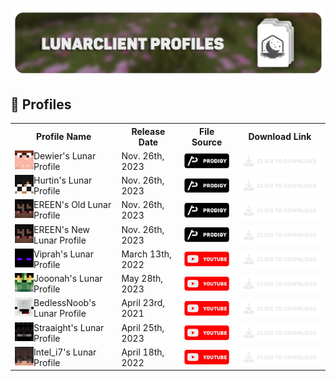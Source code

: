 <head>
<p align="center">
    <a href=https://github.com/Vaption/LunarClientProfiles/releases  ><img align=center src=".github/images/lcp_banner.png" width="900" alt="banner"></a></br>
</p>
</head>
<body>

## 💾 Profiles
<table align="center">
  <tr>
    <th>Profile Name</th>
    <th>Release Date</th>
    <th>File Source</th>
    <th>Download Link</th>
  </tr>
  <tr>
    <!-- dewier skin & namemc redirect -->	
    <td><a href="https://namemc.com/profile/Dewier.1"><img align=left src=".github/images/skins/dewier_skin.png" width="30" alt="banner"></a> Dewier's Lunar Profile</td>
    <!-- dewier's profile release date -->	
    <td>Nov. 26th, 2023</td>
    <!-- dewier's profile source -->	
    <td><a href="https://discord.gg/prodigy"><img align=center src=".github/images/buttons/prodigy_button.png" width="100" alt="button"></a></td>
    <!-- dewier's profile download link -->
    <td><a href="https://github.com/Vaption/LunarClientProfiles/releases"><img align=center src=".github/images/buttons/download_button.png" width="200" alt="button"></a></td>
  </tr>
  <tr>
    <!-- hurtin skin & namemc redirect -->	
    <td><a href="https://namemc.com/profile/Hurtin.5"><img align=left src=".github/images/skins/hurtin_skin.png" width="30" alt="banner"></a> Hurtin's Lunar Profile</td>
    <!-- hurtin's profile release date -->	
    <td>Nov. 26th, 2023</td>
    <!-- hurtin's profile source -->	
    <td><a href="https://discord.gg/prodigy"><img align=center src=".github/images/buttons/prodigy_button.png" width="100" alt="button"></td>
    <!-- hurtin's profile download link -->	
    <td><a href="https://github.com/Vaption/LunarClientProfiles/releases"><img align=center src=".github/images/buttons/download_button.png" width="200" alt="button"></a></td>
  </tr>
  <tr>
    <!-- ereen (OLD) skin & namemc redirect -->	
    <td><a href="https://namemc.com/profile/EREEN.3"><img align=left src=".github/images/skins/ereen_skin.png" width="30" alt="banner"></a> EREEN's Old Lunar Profile</td>
    <!-- ereen's (OLD) profile release date -->	
    <td>Nov. 26th, 2023</td>
    <!-- ereen's (OLD) profile source -->	
    <td><a href="https://discord.gg/prodigy"><img align=center src=".github/images/buttons/prodigy_button.png" width="100" alt="button"></td>
    <!-- ereen's (OLD) profile download link -->	
    <td><a href="https://github.com/Vaption/LunarClientProfiles/releases"><img align=center src=".github/images/buttons/download_button.png" width="200" alt="button"></a></td>
  </tr>
  <tr>
    <!-- ereen (NEW) skin & namemc redirect -->	
    <td><a href="https://namemc.com/profile/EREEN.3"><img align=left src=".github/images/skins/ereen_skin.png" width="30" alt="banner"></a> EREEN's New Lunar Profile</td>
    <!-- ereen's (NEW) profile release date -->	
    <td>Nov. 26th, 2023</td>
    <!-- ereen's (NEW) profile source -->
    <td><a href="https://discord.gg/prodigy"><img align=center src=".github/images/buttons/prodigy_button.png" width="100" alt="button"></td>
    <!-- ereen's (NEW) profile download link -->
    <td><a href="https://github.com/Vaption/LunarClientProfiles/releases"><img align=center src=".github/images/buttons/download_button.png" width="200" alt="button"></a></td>
  </tr>
  <tr>
    <!-- viprah skin & namemc redirect -->	
    <td><a href="https://namemc.com/profile/Viprah.1"><img align=left src=".github/images/skins/viprah_skin.png" width="30" alt="banner"></a> Viprah's Lunar Profile</td>
    <!-- viprah's profile release date -->	
    <td>March 13th, 2022</td>
    <!-- viprah's profile source -->	
    <td><a href="https://youtu.be/XoS6h1gNdpg"><img align=center src=".github/images/buttons/youtube_button.png" width="100" alt="button"></td>
    <!-- viprah's profile download link -->	
    <td><a href="https://github.com/Vaption/LunarClientProfiles/releases"><img align=center src=".github/images/buttons/download_button.png" width="200" alt="button"></a></td>
  </tr>
  <tr>
    <!-- jooonah skin & namemc redirect -->	
    <td><a href="https://namemc.com/profile/jooonah.2"><img align=left src=".github/images/skins/jooonah_skin.png" width="30" alt="banner"></a> Jooonah's Lunar Profile</td>
    <!-- jooonah's profile release date -->	
    <td>May 28th, 2023</td>
    <!-- jooonah's profile source -->	
    <td><a href="https://youtu.be/AIpYFvh7-10"><img align=center src=".github/images/buttons/youtube_button.png" width="100" alt="button"></td>
    <!-- jooonah's profile download link -->
    <td><a href="https://github.com/Vaption/LunarClientProfiles/releases"><img align=center src=".github/images/buttons/download_button.png" width="200" alt="button"></a></td>
  </tr>
  <tr>
    <!-- bedlessnoob skin & namemc redirect -->	
    <td><a href="https://namemc.com/profile/BedlessNoob.1"><img align=left src=".github/images/skins/bedless_skin.png" width="30" alt="banner"></a> BedlessNoob's Lunar Profile</td>
    <!-- bedlessnoob's profile release date -->	
    <td>April 23rd, 2021</td>
    <!-- bedlessnoob's profile source -->	
    <td><a href="https://youtu.be/LXeGZt2gzck"><img align=center src=".github/images/buttons/youtube_button.png" width="100" alt="button"></td>
    <!-- bedlessnoob's profile download link -->
    <td><a href="https://github.com/Vaption/LunarClientProfiles/releases"><img align=center src=".github/images/buttons/download_button.png" width="200" alt="button"></a></td>
  </tr>
  <tr>
    <!-- straaight skin & namemc redirect -->	
    <td><a href="https://namemc.com/profile/Straaight.2"><img align=left src=".github/images/skins/straaight_skin.png" width="30" alt="banner"></a> Straaight's Lunar Profile</td>
    <!-- straaight's profile release date -->	
    <td>April 25th, 2023</td>
    <!-- straaight's profile source -->	
    <td><a href="https://youtu.be/pdiFSAgItVU"><img align=center src=".github/images/buttons/youtube_button.png" width="100" alt="button"></td>
    <!-- straaight's profile download link -->
    <td><a href="https://github.com/Vaption/LunarClientProfiles/releases"><img align=center src=".github/images/buttons/download_button.png" width="200" alt="button"></a></td>
  </tr>
  <tr>
    <!-- inteledits skin & namemc redirect -->	
    <td><a href="https://namemc.com/profile/Intel_i7.1"><img align=left src=".github/images/skins/intel_skin.png" width="30" alt="banner"></a> Intel_i7's Lunar Profile</td>
    <!-- inteledits' profile release date -->	
    <td>April 18th, 2022</td>
    <!-- inteledits' profile source -->	
    <td><a href="https://youtu.be/ui26MAMOOOs"><img align=center src=".github/images/buttons/youtube_button.png" width="100" alt="button"></td>
    <!-- inteledits' profile download link -->
    <td><a href="https://github.com/Vaption/LunarClientProfiles/releases"><img align=center src=".github/images/buttons/download_button.png" width="200" alt="button"></a></td>
  </tr>
</table>
</body>